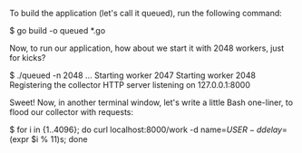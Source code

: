 To build the application (let's call it queued), run the following command:

$ go build -o queued *.go

Now, to run our application, how about we start it with 2048 workers, just for kicks?

$ ./queued -n 2048
...
Starting worker 2047
Starting worker 2048
Registering the collector
HTTP server listening on 127.0.0.1:8000

Sweet! Now, in another terminal window, let's write a little Bash one-liner, to flood our collector with requests:

$ for i in {1..4096}; do curl localhost:8000/work -d name=$USER -d delay=$(expr $i % 11)s; done